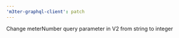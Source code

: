 ```yaml
---
'm3ter-graphql-client': patch
---
```


Change meterNumber query parameter in V2 from string to integer
